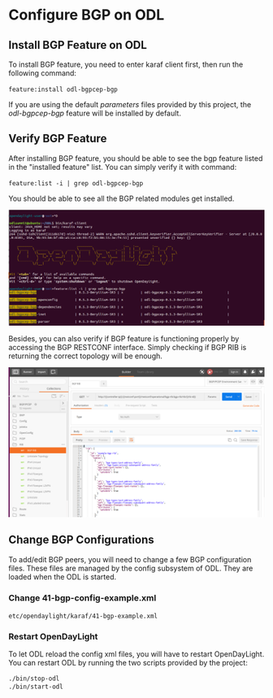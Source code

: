 # Configure BGP on ODL
## Install BGP Feature on ODL

To install BGP feature, you need to enter karaf client first, then run the following command:

`feature:install odl-bgpcep-bgp`

If you are using the default *parameters* files provided by this project, the *odl-bgpcep-bgp* feature will be installed by default.

## Verify BGP Feature
After installing BGP feature, you should be able to see the bgp feature listed in the "installed feature" list.  You can simply verify it with command:

`feature:list -i | grep odl-bgpcep-bgp`

You should be able to see all the BGP related modules get installed.

![Verify BGP via feature list](./images/bgp/verify-bgp-feature.png)

Besides, you can also verify if BGP feature is functioning properly by accessing the BGP RESTCONF interface.  Simply checking if BGP RIB is returning the correct topology will be enough.

![Verify BGP via RESTCONF](./images/bgp/verify-bgp-restconf.png) 

## Change BGP Configurations
To add/edit BGP peers, you will need to change a few BGP configuration files.  These files are managed by the config subsystem of ODL.  They are loaded when the ODL is started.
 
### Change 41-bgp-config-example.xml

`etc/opendaylight/karaf/41-bgp-example.xml`

### Restart OpenDayLight
To let ODL reload the config xml files, you will have to restart OpenDayLight.  You can restart ODL by running the two scripts provided by the project:

```
./bin/stop-odl
./bin/start-odl
```
